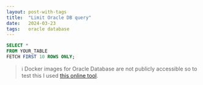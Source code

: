 ```yaml
---
layout: post-with-tags
title:  "Limit Oracle DB query"
date:   2024-03-23
tags:   oracle database
---
```


```sql
SELECT *
FROM YOUR_TABLE
FETCH FIRST 10 ROWS ONLY;
```


> ℹ Docker images for Oracle Database are not publicly accessible so to test this I used [this online tool](https://dbfiddle.uk).